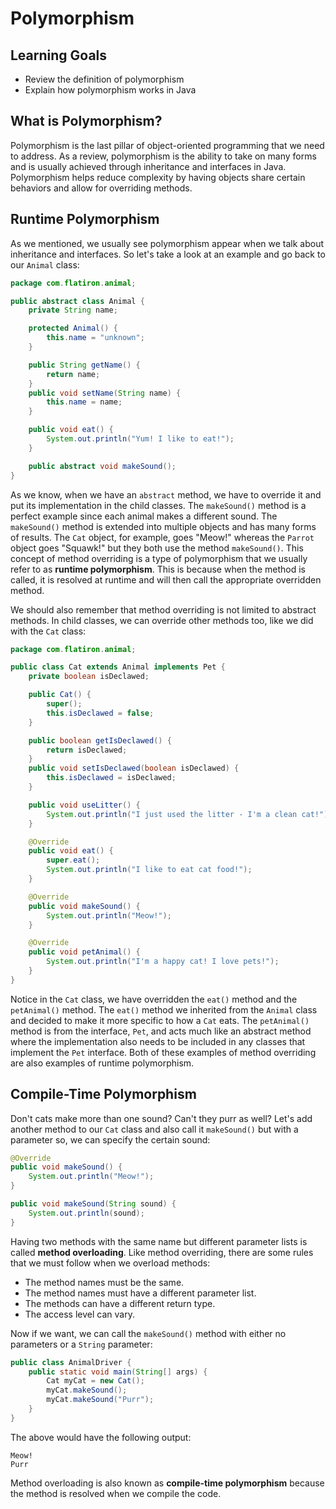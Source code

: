 # Polymorphism

## Learning Goals

- Review the definition of polymorphism
- Explain how polymorphism works in Java

## What is Polymorphism?

Polymorphism is the last pillar of object-oriented programming that we need to
address. As a review, polymorphism is the ability to take on many forms and is
usually achieved through inheritance and interfaces in Java. Polymorphism helps
reduce complexity by having objects share certain behaviors and allow for
overriding methods.

## Runtime Polymorphism

As we mentioned, we usually see polymorphism appear when we talk about
inheritance and interfaces. So let's take a look at an example and go back to
our `Animal` class:

```java
package com.flatiron.animal;

public abstract class Animal {
    private String name;

    protected Animal() {
        this.name = "unknown";
    }

    public String getName() { 
        return name; 
    }
    public void setName(String name) { 
        this.name = name; 
    }

    public void eat() {
        System.out.println("Yum! I like to eat!");
    }

    public abstract void makeSound();
}
```

As we know, when we have an `abstract` method, we have to override it and put
its implementation in the child classes. The `makeSound()` method is a perfect
example since each animal makes a different sound. The `makeSound()` method is
extended into multiple objects and has many forms of results. The `Cat` object,
for example, goes "Meow!" whereas the `Parrot` object goes "Squawk!" but they
both use the method `makeSound()`. This concept of method overriding is a type
of polymorphism that we usually refer to as **runtime polymorphism**. This is
because when the method is called, it is resolved at runtime and will then
call the appropriate overridden method.

We should also remember that method overriding is not limited to abstract
methods. In child classes, we can override other methods too, like we did with
the `Cat` class:

```java
package com.flatiron.animal;

public class Cat extends Animal implements Pet {
    private boolean isDeclawed;

    public Cat() {
        super();
        this.isDeclawed = false;
    }

    public boolean getIsDeclawed() { 
        return isDeclawed; 
    }
    public void setIsDeclawed(boolean isDeclawed) { 
        this.isDeclawed = isDeclawed; 
    }

    public void useLitter() {
        System.out.println("I just used the litter - I'm a clean cat!");
    }

    @Override
    public void eat() {
        super.eat();
        System.out.println("I like to eat cat food!");
    }

    @Override
    public void makeSound() {
        System.out.println("Meow!");
    }

    @Override
    public void petAnimal() {
        System.out.println("I'm a happy cat! I love pets!");
    }
}
```

Notice in the `Cat` class, we have overridden the `eat()` method and the
`petAnimal()` method. The `eat()` method we inherited from the `Animal` class
and decided to make it more specific to how a `Cat` eats. The `petAnimal()`
method is from the interface, `Pet`, and acts much like an abstract method where
the implementation also needs to be included in any classes that implement the
`Pet` interface. Both of these examples of method overriding are also examples
of runtime polymorphism.

## Compile-Time Polymorphism

Don't cats make more than one sound? Can't they purr as well? Let's add another
method to our `Cat` class and also call it `makeSound()` but with a parameter
so, we can specify the certain sound:

```java
@Override
public void makeSound() {
    System.out.println("Meow!");
}

public void makeSound(String sound) {
    System.out.println(sound);    
}
```

Having two methods with the same name but different parameter lists is called
**method overloading**. Like method overriding, there are some rules that we
must follow when we overload methods:

- The method names must be the same.
- The method names must have a different parameter list.
- The methods can have a different return type.
- The access level can vary.

Now if we want, we can call the `makeSound()` method with either no parameters
or a `String` parameter:

```java
public class AnimalDriver {
    public static void main(String[] args) {
        Cat myCat = new Cat();
        myCat.makeSound();
        myCat.makeSound("Purr");
    }
}
```

The above would have the following output:

```plaintext
Meow!
Purr
```

Method overloading is also known as **compile-time polymorphism** because the
method is resolved when we compile the code.
